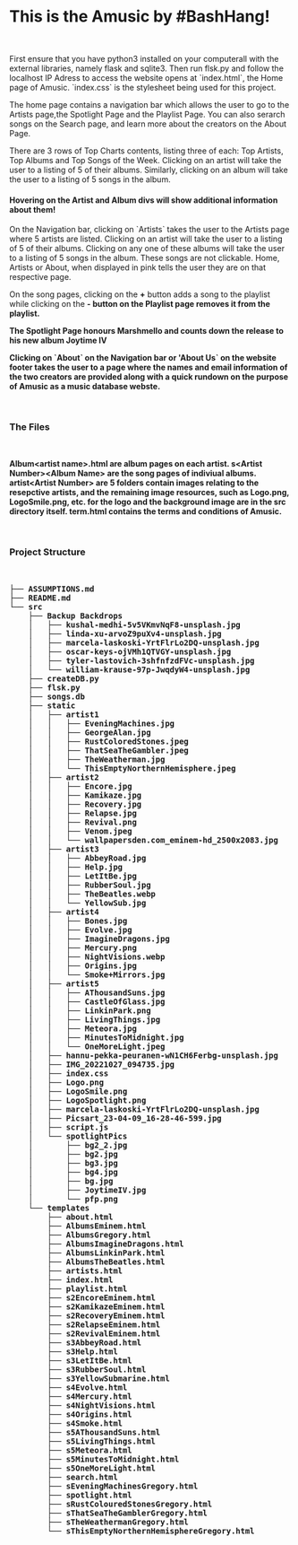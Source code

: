 <h1>This is the Amusic by #BashHang!</h1>
<br/>
<p>First ensure that you have python3 installed on your computerall with the external libraries, namely flask and sqlite3. Then run flsk.py and follow the localhost IP Adress to access the website opens at `index.html`, the Home page of Amusic. `index.css` is the stylesheet being used for this project.

The home page contains a navigation bar which allows the user to go to the Artists page,the Spotlight Page and the Playlist Page. You can also serarch songs on the Search page, and learn more about the creators on the About Page.

There are 3 rows of Top Charts contents, listing three of each: Top Artists, Top Albums and Top Songs of the Week.
Clicking on an artist will take the user to a listing of 5 of their albums. Similarly, clicking on an album will take the user to a listing of 5 songs in the album.</p>

<h4>Hovering on the Artist and Album divs will show additional information about them!</h4>

<p>On the Navigation bar, clicking on `Artists` takes the user to the Artists page where 5 artists are listed. Clicking on an artist will take the user to a listing of 5 of their albums. Clicking on any one of these albums will take the user to a listing of 5 songs in the album. These songs are not clickable. Home, Artists or About, when displayed in pink tells the user they are on that respective page.</p>

<p>On the song pages, clicking on the <strong>+</strong> button adds a song to the playlist while clicking on the <strong>-<strong> button on the Playlist page removes it from the playlist.

<p>The Spotlight Page honours <en>Marshmello</en> and counts down the release to his new album Joytime IV</p>

<p>Clicking on `About` on the Navigation bar or 'About Us` on the website footer takes the user to a page where the names and email information of the two creators are provided along with a quick rundown on the purpose of Amusic as a music database webste.</p>
<br/>
<h3>The Files</h3>
<br/>
<p>Album&lt;artist name&gt;.html are album pages on each artist. s&lt;Artist Number&gt;&lt;Album Name&gt; are the song pages of indiviual albums. artist&lt;Artist Number&gt; are 5 folders contain images relating to the resepctive artists, and the remaining image resources, such as Logo.png, LogoSmile.png, etc. for the logo and the background image are in the src directory itself. term.html contains the terms and conditions of Amusic.</p>
<br/>
<h3>Project Structure</h3>
<br/>
<pre>
├── ASSUMPTIONS.md
├── README.md
└── src
    ├── Backup Backdrops
    │   ├── kushal-medhi-5v5VKmvNqF8-unsplash.jpg
    │   ├── linda-xu-arvoZ9puXv4-unsplash.jpg
    │   ├── marcela-laskoski-YrtFlrLo2DQ-unsplash.jpg
    │   ├── oscar-keys-ojVMh1QTVGY-unsplash.jpg
    │   ├── tyler-lastovich-3shfnfzdFVc-unsplash.jpg
    │   └── william-krause-97p-JwqdyW4-unsplash.jpg
    ├── createDB.py
    ├── flsk.py
    ├── songs.db
    ├── static
    │   ├── artist1
    │   │   ├── EveningMachines.jpg
    │   │   ├── GeorgeAlan.jpg
    │   │   ├── RustColoredStones.jpeg
    │   │   ├── ThatSeaTheGambler.jpeg
    │   │   ├── TheWeatherman.jpg
    │   │   └── ThisEmptyNorthernHemisphere.jpeg
    │   ├── artist2
    │   │   ├── Encore.jpg
    │   │   ├── Kamikaze.jpg
    │   │   ├── Recovery.jpg
    │   │   ├── Relapse.jpg
    │   │   ├── Revival.png
    │   │   ├── Venom.jpeg
    │   │   └── wallpapersden.com_eminem-hd_2500x2083.jpg
    │   ├── artist3
    │   │   ├── AbbeyRoad.jpg
    │   │   ├── Help.jpg
    │   │   ├── LetItBe.jpg
    │   │   ├── RubberSoul.jpg
    │   │   ├── TheBeatles.webp
    │   │   └── YellowSub.jpg
    │   ├── artist4
    │   │   ├── Bones.jpg
    │   │   ├── Evolve.jpg
    │   │   ├── ImagineDragons.jpg
    │   │   ├── Mercury.png
    │   │   ├── NightVisions.webp
    │   │   ├── Origins.jpg
    │   │   └── Smoke+Mirrors.jpg
    │   ├── artist5
    │   │   ├── AThousandSuns.jpg
    │   │   ├── CastleOfGlass.jpg
    │   │   ├── LinkinPark.png
    │   │   ├── LivingThings.jpg
    │   │   ├── Meteora.jpg
    │   │   ├── MinutesToMidnight.jpg
    │   │   └── OneMoreLight.jpeg
    │   ├── hannu-pekka-peuranen-wN1CH6Ferbg-unsplash.jpg
    │   ├── IMG_20221027_094735.jpg
    │   ├── index.css
    │   ├── Logo.png
    │   ├── LogoSmile.png
    │   ├── LogoSpotlight.png
    │   ├── marcela-laskoski-YrtFlrLo2DQ-unsplash.jpg
    │   ├── Picsart_23-04-09_16-28-46-599.jpg
    │   ├── script.js
    │   └── spotlightPics
    │       ├── bg2_2.jpg
    │       ├── bg2.jpg
    │       ├── bg3.jpg
    │       ├── bg4.jpg
    │       ├── bg.jpg
    │       ├── JoytimeIV.jpg
    │       └── pfp.png
    └── templates
        ├── about.html
        ├── AlbumsEminem.html
        ├── AlbumsGregory.html
        ├── AlbumsImagineDragons.html
        ├── AlbumsLinkinPark.html
        ├── AlbumsTheBeatles.html
        ├── artists.html
        ├── index.html
        ├── playlist.html
        ├── s2EncoreEminem.html
        ├── s2KamikazeEminem.html
        ├── s2RecoveryEminem.html
        ├── s2RelapseEminem.html
        ├── s2RevivalEminem.html
        ├── s3AbbeyRoad.html
        ├── s3Help.html
        ├── s3LetItBe.html
        ├── s3RubberSoul.html
        ├── s3YellowSubmarine.html
        ├── s4Evolve.html
        ├── s4Mercury.html
        ├── s4NightVisions.html
        ├── s4Origins.html
        ├── s4Smoke.html
        ├── s5AThousandSuns.html
        ├── s5LivingThings.html
        ├── s5Meteora.html
        ├── s5MinutesToMidnight.html
        ├── s5OneMoreLight.html
        ├── search.html
        ├── sEveningMachinesGregory.html
        ├── spotlight.html
        ├── sRustColouredStonesGregory.html
        ├── sThatSeaTheGamblerGregory.html
        ├── sTheWeathermanGregory.html
        └── sThisEmptyNorthernHemisphereGregory.html

</pre>
